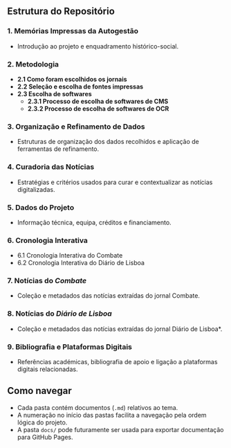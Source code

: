 ## Estrutura do Repositório

### 1. Memórias Impressas da Autogestão
- Introdução ao projeto e enquadramento histórico-social.

### 2. Metodologia
- **2.1 Como foram escolhidos os jornais**  
- **2.2 Seleção e escolha de fontes impressas**  
- **2.3 Escolha de softwares**  
  - **2.3.1 Processo de escolha de softwares de CMS**  
  - **2.3.2 Processo de escolha de softwares de OCR**

### 3. Organização e Refinamento de Dados
- Estruturas de organização dos dados recolhidos e aplicação de ferramentas de refinamento.

### 4. Curadoria das Notícias
- Estratégias e critérios usados para curar e contextualizar as notícias digitalizadas.

### 5. Dados do Projeto
- Informação técnica, equipa, créditos e financiamento.

### 6. Cronologia Interativa
- 6.1 Cronologia Interativa do Combate
- 6.2 Cronologia Interativa do Diário de Lisboa

### 7. Notícias do *Combate*
- Coleção e metadados das notícias extraídas do jornal Combate.

### 8. Notícias do *Diário de Lisboa*
- Coleção e metadados das notícias extraídas do jornal Diário de Lisboa*.

### 9. Bibliografia e Plataformas Digitais
- Referências académicas, bibliografia de apoio e ligação a plataformas digitais relacionadas.

## Como navegar

- Cada pasta contém documentos (`.md`) relativos ao tema.  
- A numeração no início das pastas facilita a navegação pela ordem lógica do projeto.  
- A pasta `docs/` pode futuramente ser usada para exportar documentação para GitHub Pages.


